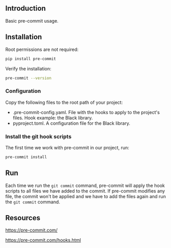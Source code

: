 ## Introduction

Basic pre-commit usage.

## Installation

Root permissions are not required:

```bash
pip install pre-commit
```

Verify the installation:

```bash
pre-commit --version
```

### Configuration

Copy the following files to the root path of your project:

- .pre-commit-config.yaml. File with the hooks to apply to the project's files. Hook example: the Black library.
- pyproject.toml. A configuration file for the Black library.


### Install the git hook scripts

The first time we work with pre-commit in our project, run:

```bash
pre-commit install
```

## Run

Each time we run the `git commit` command, pre-commit will apply the hook scripts to all files we have added to the commit. If pre-commit modifies any file, the commit won't be applied and we have to add the files again and run the `git commit` command.


## Resources

https://pre-commit.com/

https://pre-commit.com/hooks.html
